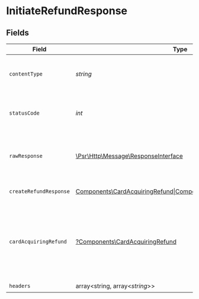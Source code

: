 # InitiateRefundResponse


## Fields

| Field                                                                                                                | Type                                                                                                                 | Required                                                                                                             | Description                                                                                                          |
| -------------------------------------------------------------------------------------------------------------------- | -------------------------------------------------------------------------------------------------------------------- | -------------------------------------------------------------------------------------------------------------------- | -------------------------------------------------------------------------------------------------------------------- |
| `contentType`                                                                                                        | *string*                                                                                                             | :heavy_check_mark:                                                                                                   | HTTP response content type for this operation                                                                        |
| `statusCode`                                                                                                         | *int*                                                                                                                | :heavy_check_mark:                                                                                                   | HTTP response status code for this operation                                                                         |
| `rawResponse`                                                                                                        | [\Psr\Http\Message\ResponseInterface](https://www.php-fig.org/psr/psr-7/#33-psrhttpmessageresponseinterface)         | :heavy_check_mark:                                                                                                   | Raw HTTP response; suitable for custom response parsing                                                              |
| `createRefundResponse`                                                                                               | [Components\CardAcquiringRefund\|Components\AsyncCreatedRefund\|null](../../Models/Components/CreateRefundResponse.md) | :heavy_minus_sign:                                                                                                   | The request completed successfully.                                                                                  |
| `cardAcquiringRefund`                                                                                                | [?Components\CardAcquiringRefund](../../Models/Components/CardAcquiringRefund.md)                                    | :heavy_minus_sign:                                                                                                   | A refund was successfully created but an error occurred while waiting for a synchronous response.                    |
| `headers`                                                                                                            | array<string, array<*string*>>                                                                                       | :heavy_check_mark:                                                                                                   | N/A                                                                                                                  |